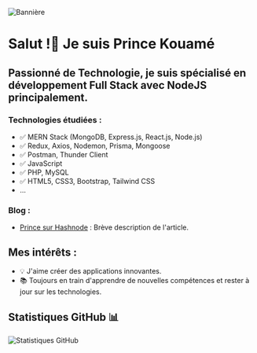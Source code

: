 ![Bannière](https://blog.zenhub.com/wp-content/uploads/2021/09/Frame-22-min.jpg)


# Salut !👋 Je suis Prince Kouamé

## Passionné de Technologie, je suis spécialisé en développement Full Stack avec NodeJS principalement. 

### Technologies étudiées :
- ✅ MERN Stack (MongoDB, Express.js, React.js, Node.js)
- ✅ Redux, Axios, Nodemon, Prisma, Mongoose
- ✅ Postman, Thunder Client
- ✅ JavaScript
- ✅ PHP, MySQL
- ✅ HTML5, CSS3, Bootstrap, Tailwind CSS
- ...


### Blog :
- [Prince sur Hashnode](https://blog.princekouame.com/) : Brève description de l'article.

## Mes intérêts :
- 💡 J'aime créer des applications innovantes.
- 📚 Toujours en train d'apprendre de nouvelles compétences et rester à jour sur les technologies.

## Statistiques GitHub 📊
![Statistiques GitHub](https://github-readme-stats.vercel.app/api?username=kouame09&show_icons=true&theme=radical)



